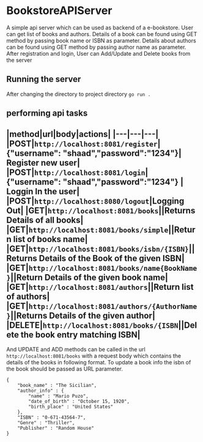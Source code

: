 # BookstoreAPIServer

A simple api server which can be used as backend of a e-bookstore. User can get list of books and authors. Details of a book can be found using GET method by passing book name or ISBN as parameter. Details about authors can be found using GET method by passing author name as parameter. After registration and login, User can Add/Update and Delete books from the server

## Running the server
After changing the directory to project directory
`go run .`

## performing api tasks

|method|url|body|actions|
|---|---|---|
|POST|`http://localhost:8081/register`|{"username": "shaad","password":"1234"}| Register new user|
|POST|`http://localhost:8081/login`|{"username": "shaad","password":"1234"} | Loggin In the user|
|POST|`http://localhost:8080/logout`|Logging Out|
|GET|`http://localhost:8081/books`||Returns Details of all books|
|GET|`http://localhost:8081/books/simple`||Return list of books name|
|GET|`http://localhost:8081/books/isbn/{ISBN}`||Returns Details of the Book of the given ISBN|
|GET|`http://localhost:8081/books/name{BookName}`||Return Details of the given book name|
|GET|`http://localhost:8081/authors`||Return list of authors|
|GET|`http://localhost:8081/authors/{AuthorName}`||Returns Details of the given author|
|DELETE|`http://localhost:8081/books/{ISBN`||Delete the book entry matching ISBN|
-----------------

And UPDATE and ADD methods can be called in the url `http://localhost:8081/books` with a request body which contains the details of the books in following format. To update a book info the isbn of the book should be passed as URL parameter. 
```
{
    "book_name" : "The Sicilian",
    "author_info" : {
        "name" : "Mario Puzo",
        "date_of_birth" : "October 15, 1920",
        "birth_place" : "United States"
    },
    "ISBN" : "0-671-43564-7",
    "Genre" : "Thriller",
    "Publisher" : "Random House"
}
```



